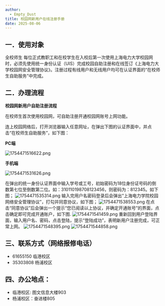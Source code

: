 ```yaml
---
author:
  - Empty_Dust
title: 校园网新用户在线注册手册
date: 2025-08-06
---
```


## 一．使用对象

全校师生
每位正式教职工和在校学生在入校后第一次使用上海电力大学校园网时，必须先使用统一身份认证（UIS）完成校园自助注册和在线签订《上海电力大学校园网安全管理协议》。注册过程有线用户和无线用户均可在认证界面的“在校师生自助服务”中完成。

## 二．办理流程

**校园网新用户自助注册流程**

在校师生首次使用校园网，可自助注册开通校园网账号上网功能。

连上校园网络后，打开浏览器输入任意网址，在弹出下图的认证界面中，并点击“在校师生自助服务”，如下图：

**PC端**

![1754471516622.png](https://bu.dusays.com/2025/08/06/68931c7f0fd4a.png)

**手机端**

![1754471531626.png](https://bu.dusays.com/2025/08/06/68931c8447bba.png)

在弹出的统一身份认证界面中输入学号或工号，初始密码为18位身份证号码的倒数第七位至倒数第二位。如：310110198708123456，则密码为：812345。如下图；
![1754471535314.png](https://bu.dusays.com/2025/08/06/68931c8ecebb0.png)
输入完用户名密码登录后会弹出“上海电力学院校园网络安全管理协议”，打勾并同意协议，如下图；
![1754471538553.png](https://bu.dusays.com/2025/08/06/68931c8f2752b.png)
在点击“同意协议”后会弹出一个提示“您已阅读以上协议，并确定开通账号”的界面，点击确定即可完成开通账户，如下图.
![1754471541459.png](https://bu.dusays.com/2025/08/06/68931c8fbb78e.png)
重新回到用户登陆界面，输入用户名、密码，点击登陆，提示“登陆成功”，表明新用户注册完成，可正常上网。
![1754471548395.png](https://bu.dusays.com/2025/08/06/68931c8febe1f.png)
![1754471544858.png](https://bu.dusays.com/2025/08/06/68931c8229168.png)
## 三、联系方式（网络报修电话）

  - 61655150 临港校区
  - 35303808 杨浦校区

## 四、办公地点：

  - 临港校区: 图文信息大楼903
  - 杨浦校区：奋进楼805